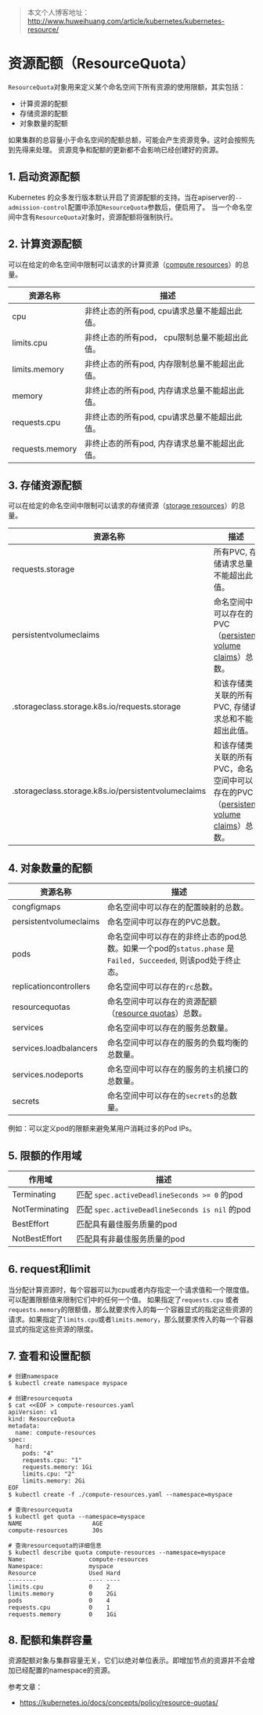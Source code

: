 > 本文个人博客地址：http://www.huweihuang.com/article/kubernetes/kubernetes-resource/

# 资源配额（ResourceQuota）

`ResourceQuota`对象用来定义某个命名空间下所有资源的使用限额，其实包括：

- 计算资源的配额
- 存储资源的配额
- 对象数量的配额

如果集群的总容量小于命名空间的配额总额，可能会产生资源竞争。这时会按照先到先得来处理。
资源竞争和配额的更新都不会影响已经创建好的资源。

## 1. 启动资源配额

Kubernetes 的众多发行版本默认开启了资源配额的支持。当在apiserver的`--admission-control`配置中添加`ResourceQuota`参数后，便启用了。 当一个命名空间中含有`ResourceQuota`对象时，资源配额将强制执行。

## 2. 计算资源配额

可以在给定的命名空间中限制可以请求的计算资源（[compute resources](https://kubernetes.io/docs/concepts/configuration/manage-compute-resources-container/)）的总量。

| 资源名称        | 描述                                          |
| --------------- | --------------------------------------------- |
| cpu             | 非终止态的所有pod, cpu请求总量不能超出此值。  |
| limits.cpu      | 非终止态的所有pod， cpu限制总量不能超出此值。 |
| limits.memory   | 非终止态的所有pod, 内存限制总量不能超出此值。 |
| memory          | 非终止态的所有pod, 内存请求总量不能超出此值。 |
| requests.cpu    | 非终止态的所有pod, cpu请求总量不能超出此值。  |
| requests.memory | 非终止态的所有pod, 内存请求总量不能超出此值。 |

## 3. 存储资源配额

可以在给定的命名空间中限制可以请求的存储资源（[storage resources](https://kubernetes.io/docs/concepts/storage/persistent-volumes/)）的总量。

| 资源名称                                            | 描述                                                         |
| --------------------------------------------------- | ------------------------------------------------------------ |
| requests.storage                                    | 所有PVC, 存储请求总量不能超出此值。                          |
| persistentvolumeclaims                              | 命名空间中可以存在的PVC（[persistent volume claims](https://kubernetes.io/docs/concepts/storage/persistent-volumes/#persistentvolumeclaims)）总数。 |
| .storageclass.storage.k8s.io/requests.storage       | 和该存储类关联的所有PVC, 存储请求总和不能超出此值。          |
| .storageclass.storage.k8s.io/persistentvolumeclaims | 和该存储类关联的所有PVC，命名空间中可以存在的PVC（[persistent volume claims](https://kubernetes.io/docs/concepts/storage/persistent-volumes/#persistentvolumeclaims)）总数。 |

## 4. 对象数量的配额

| 资源名称               | 描述                                                         |
| ---------------------- | ------------------------------------------------------------ |
| congfigmaps            | 命名空间中可以存在的配置映射的总数。                         |
| persistentvolumeclaims | 命名空间中可以存在的PVC总数。                                |
| pods                   | 命名空间中可以存在的非终止态的pod总数。如果一个pod的`status.phase` 是 `Failed, Succeeded`, 则该pod处于终止态。 |
| replicationcontrollers | 命名空间中可以存在的`rc`总数。                               |
| resourcequotas         | 命名空间中可以存在的资源配额（[resource quotas](https://kubernetes.io/docs/admin/admission-controllers/#resourcequota)）总数。 |
| services               | 命名空间中可以存在的服务总数量。                             |
| services.loadbalancers | 命名空间中可以存在的服务的负载均衡的总数量。                 |
| services.nodeports     | 命名空间中可以存在的服务的主机接口的总数量。                 |
| secrets                | 命名空间中可以存在的`secrets`的总数量。                      |

例如：可以定义pod的限额来避免某用户消耗过多的Pod IPs。

## 5. 限额的作用域

| 作用域         | 描述                                           |
| -------------- | ---------------------------------------------- |
| Terminating    | 匹配 `spec.activeDeadlineSeconds >= 0` 的pod   |
| NotTerminating | 匹配 `spec.activeDeadlineSeconds is nil` 的pod |
| BestEffort     | 匹配具有最佳服务质量的pod                      |
| NotBestEffort  | 匹配具有非最佳服务质量的pod                    |

## 6. request和limit

当分配计算资源时，每个容器可以为cpu或者内存指定一个请求值和一个限度值。可以配置限额值来限制它们中的任何一个值。
如果指定了`requests.cpu` 或者 `requests.memory`的限额值，那么就要求传入的每一个容器显式的指定这些资源的请求。如果指定了`limits.cpu`或者`limits.memory`，那么就要求传入的每一个容器显式的指定这些资源的限度。

## 7. 查看和设置配额

```shell
# 创建namespace
$ kubectl create namespace myspace

# 创建resourcequota
$ cat <<EOF > compute-resources.yaml
apiVersion: v1
kind: ResourceQuota
metadata:
  name: compute-resources
spec:
  hard:
    pods: "4"
    requests.cpu: "1"
    requests.memory: 1Gi
    limits.cpu: "2"
    limits.memory: 2Gi
EOF
$ kubectl create -f ./compute-resources.yaml --namespace=myspace

# 查询resourcequota
$ kubectl get quota --namespace=myspace
NAME                    AGE
compute-resources       30s

# 查询resourcequota的详细信息
$ kubectl describe quota compute-resources --namespace=myspace
Name:                  compute-resources
Namespace:             myspace
Resource               Used Hard
--------               ---- ----
limits.cpu             0    2
limits.memory          0    2Gi
pods                   0    4
requests.cpu           0    1
requests.memory        0    1Gi
```

## 8. 配额和集群容量

资源配额对象与集群容量无关，它们以绝对单位表示。即增加节点的资源并不会增加已经配置的namespace的资源。

参考文章：
- https://kubernetes.io/docs/concepts/policy/resource-quotas/
  